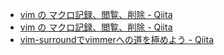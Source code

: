 - [vim の マクロ記録、閲覧、削除 - Qiita](https://qiita.com/Go-zen-chu/items/5464fb6b9e6b38c958bd)
- [vim の マクロ記録、閲覧、削除 - Qiita](https://qiita.com/Go-zen-chu/items/5464fb6b9e6b38c958bd)
- [vim-surroundでvimmerへの道を極めよう - Qiita](https://qiita.com/takuyanin/items/5eb009e737a235e51ab2)
